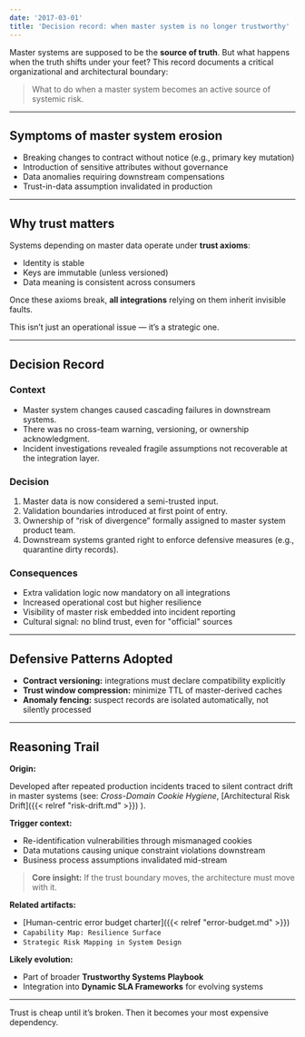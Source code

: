 ```yaml
---
date: '2017-03-01'
title: 'Decision record: when master system is no longer trustworthy'
---
```


Master systems are supposed to be the **source of truth**. But what happens when the truth shifts under your feet?
This record documents a critical organizational and architectural boundary:  

> What to do when a master system becomes an active source of systemic risk.

---

## Symptoms of master system erosion

- Breaking changes to contract without notice (e.g., primary key mutation)
- Introduction of sensitive attributes without governance
- Data anomalies requiring downstream compensations
- Trust-in-data assumption invalidated in production

---

## Why trust matters

Systems depending on master data operate under **trust axioms**:

- Identity is stable
- Keys are immutable (unless versioned)
- Data meaning is consistent across consumers

Once these axioms break, **all integrations** relying on them inherit invisible faults.

This isn’t just an operational issue — it’s a strategic one.

---

## Decision Record

### Context

- Master system changes caused cascading failures in downstream systems.
- There was no cross-team warning, versioning, or ownership acknowledgment.
- Incident investigations revealed fragile assumptions not recoverable at the integration layer.

### Decision

1. Master data is now considered a semi-trusted input.
2. Validation boundaries introduced at first point of entry.
3. Ownership of “risk of divergence” formally assigned to master system product team.
4. Downstream systems granted right to enforce defensive measures (e.g., quarantine dirty records).

### Consequences

- Extra validation logic now mandatory on all integrations
- Increased operational cost but higher resilience
- Visibility of master risk embedded into incident reporting
- Cultural signal: no blind trust, even for "official" sources

---

## Defensive Patterns Adopted

- **Contract versioning:** integrations must declare compatibility explicitly
- **Trust window compression:** minimize TTL of master-derived caches
- **Anomaly fencing:** suspect records are isolated automatically, not silently processed

---

## Reasoning Trail

**Origin:**

Developed after repeated production incidents traced to silent contract drift in master systems (see: 
*Cross-Domain Cookie Hygiene*, 
[Architectural Risk Drift]({{< relref "risk-drift.md" >}})
).

**Trigger context:**

- Re-identification vulnerabilities through mismanaged cookies  
- Data mutations causing unique constraint violations downstream  
- Business process assumptions invalidated mid-stream

> **Core insight:** If the trust boundary moves, the architecture must move with it.

**Related artifacts:** 

- [Human-centric error budget charter]({{< relref "error-budget.md" >}})
- `Capability Map: Resilience Surface`  
- `Strategic Risk Mapping in System Design`

**Likely evolution:**

- Part of broader **Trustworthy Systems Playbook**  
- Integration into **Dynamic SLA Frameworks** for evolving systems

---

Trust is cheap until it’s broken. Then it becomes your most expensive dependency.
